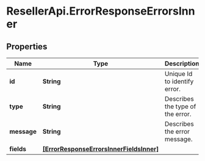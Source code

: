 # ResellerApi.ErrorResponseErrorsInner

## Properties

Name | Type | Description | Notes
------------ | ------------- | ------------- | -------------
**id** | **String** | Unique Id to identify error. | [optional] 
**type** | **String** | Describes the type of the error. | [optional] 
**message** | **String** | Describes the error message. | [optional] 
**fields** | [**[ErrorResponseErrorsInnerFieldsInner]**](ErrorResponseErrorsInnerFieldsInner.md) |  | [optional] 


